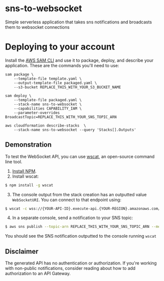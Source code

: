 # sns-to-websocket
Simple serverless application that takes sns notifications and broadcasts them to websocket connections

# Deploying to your account

Install the [AWS SAM CLI](https://docs.aws.amazon.com/serverless-application-model/latest/developerguide/serverless-sam-cli-install.html) and use it to package, deploy, and describe your application.  These are the commands you'll need to use:

```
sam package \
	--template-file template.yaml \
	--output-template-file packaged.yaml \
	--s3-bucket REPLACE_THIS_WITH_YOUR_S3_BUCKET_NAME

sam deploy \
	--template-file packaged.yaml \
	--stack-name sns-to-websocket \
	--capabilities CAPABILITY_IAM \
	--parameter-overrides BroadcastTopic=REPLACE_THIS_WITH_YOUR_SNS_TOPIC_ARN

aws cloudformation describe-stacks 	\
	--stack-name sns-to-websocket --query 'Stacks[].Outputs'
```

## Demonstration

To test the WebSocket API, you can use [wscat](https://github.com/websockets/wscat), an open-source command line tool.

1. [Install NPM](https://www.npmjs.com/get-npm).
2. Install wscat:
``` bash
$ npm install -g wscat
```
3. The console output from the stack creation has an outputted value `WebSocketURI`. You can connect to that endpoint using:
``` bash
$ wscat -c wss://{YOUR-API-ID}.execute-api.{YOUR-REGION}.amazonaws.com/{STAGE}
```
4. In a separate console, send a notification to your SNS topic: 
``` bash
$ aws sns publish --topic-arn REPLACE_THIS_WITH_YOUR_SNS_TOPIC_ARN --message "Hello from an SNS topic"
```
You should see the SNS notification outputted to the console running `wscat`

## Disclaimer 
The generated API has no authentication or authorization. If you're working with non-public notifications, consider reading about how to add authorization to an API Gateway.



